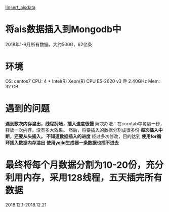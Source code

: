 [!insert_aisdata](https://github.com/xu6/insert_aisdata/blob/master/insert_aisdata.ipynb)
# 将ais数据插入到Mongodb中
2018年1-9月所有数据，大约500G，62亿条
# 环境
OS: centos7
CPU: 4 * Intel(R) Xeon(R) CPU E5-2620 v3 @ 2.40GHz
Mem: 32 GB
# 遇到的问题
**遇到数次内存溢出，线程拥堵，插入速度很慢**
解决办法：在corntab中每隔一秒，释放一次内存，没有多大效果。
然后，将要插入的数据分割成很多份
**每次插入中断，还要从头插入。
不知道数据插入的进度**
经过多次修改，目的达到
**使用for循环插入数据内存溢出**
**使用yeild生成器一条数据也插不进去**
# 最终将每个月数据分割为10-20份，充分利用内存，采用128线程，五天插完所有数据


2018.12.1-2018.12.21

